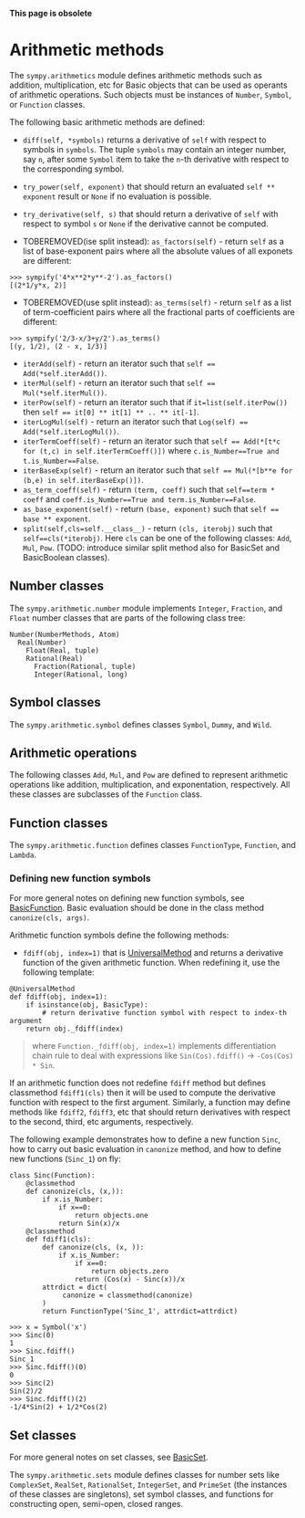 **This page is obsolete**

# Arithmetic methods #

The `sympy.arithmetics` module defines arithmetic methods
such as addition, multiplication, etc for Basic objects
that can be used as operants of arithmetic operations.
Such objects must be instances of `Number`, `Symbol`,
or `Function` classes.

The following basic arithmetic methods are defined:
  * `diff(self, *symbols)` returns a derivative of `self` with respect to symbols in `symbols`. The tuple `symbols` may contain an integer number, say `n`, after some `Symbol`  item to take the `n`-th derivative with respect to the corresponding symbol.

  * `try_power(self, exponent)` that should return an evaluated `self ** exponent` result or `None` if no evaluation is possible.

  * `try_derivative(self, s)` that should return a derivative of `self` with respect to symbol `s` or `None` if the derivative cannot be computed.

  * TOBEREMOVED(ise split instead): `as_factors(self)` - return `self` as a list of base-exponent pairs where all the absolute values of all exponets are different:
```
>>> sympify('4*x**2*y**-2').as_factors()
[(2*1/y*x, 2)]
```

  * TOBEREMOVED(use split instead): `as_terms(self)` - return `self` as a list of term-coefficient pairs where all the fractional parts of coefficients are different:
```
>>> sympify('2/3-x/3+y/2').as_terms()
[(y, 1/2), (2 - x, 1/3)]
```

  * `iterAdd(self)` - return an iterator such that `self == Add(*self.iterAdd())`.
  * `iterMul(self)` - return an iterator such that `self == Mul(*self.iterMul())`.
  * `iterPow(self)` - return an iterator such that if `it=list(self.iterPow())` then `self == it[0] ** it[1] ** .. ** it[-1]`.
  * `iterLogMul(self)` - return an iterator such that `Log(self) == Add(*self.iterLogMul())`.
  * `iterTermCoeff(self)` - return an iterator such that `self == Add(*[t*c for (t,c) in self.iterTermCoeff()])` where `c.is_Number==True and t.is_Number==False`.
  * `iterBaseExp(self)` - return an iterator such that `self == Mul(*[b**e for (b,e) in self.iterBaseExp()])`.
  * `as_term_coeff(self)` - return `(term, coeff)` such that `self==term * coeff` and `coeff.is_Number==True and term.is_Number==False`.
  * `as_base_exponent(self)` - return `(base, exponent)` such that `self == base ** exponent`.
  * `split(self,cls=self.__class__)` - return `(cls, iterobj)` such that `self==cls(*iterobj)`. Here `cls` can be one of the following classes: `Add`, `Mul`, `Pow`. (TODO: introduce similar split method also for BasicSet and BasicBoolean classes).

## Number classes ##

The `sympy.arithmetic.number` module implements
`Integer`, `Fraction`, and `Float` number classes
that are parts of the following class tree:
```
Number(NumberMethods, Atom)
  Real(Number)
    Float(Real, tuple)
    Rational(Real)
      Fraction(Rational, tuple)
      Integer(Rational, long)
```

## Symbol classes ##

The `sympy.arithmetic.symbol` defines classes `Symbol`,
`Dummy`, and `Wild`.

## Arithmetic operations ##

The following classes `Add`, `Mul`, and `Pow` are defined to
represent arithmetic operations like addition, multiplication, and
exponentation, respectively. All these classes are subclasses
of the `Function` class.

## Function classes ##

The `sympy.arithmetic.function` defines classes `FunctionType`,
`Function`, and `Lambda`.

### Defining new function symbols ###

For more general notes on defining new function symbols, see [BasicFunction](SympyCoreFunction.md).
Basic evaluation should be done in the class method `canonize(cls, args)`.

Arithmetic function symbols define the following methods:

  * `fdiff(obj, index=1)` that is [UniversalMethod](SympyCoreUtils.md) and returns a derivative function of the given arithmetic function. When redefining it, use the following template:
```
@UniversalMethod
def fdiff(obj, index=1):
    if isinstance(obj, BasicType):
        # return derivative function symbol with respect to index-th argument
    return obj._fdiff(index)
```
> where `Function._fdiff(obj, index=1)` implements differentiation chain rule to deal with expressions like `Sin(Cos).fdiff()` -> `-Cos(Cos) * Sin`.

If an arithmetic function does not redefine `fdiff` method but defines classmethod `fdiff1(cls)` then it will be used to compute the derivative function with respect to the first argument. Similarly, a function may define methods like `fdiff2`, `fdiff3`, etc that
should return derivatives with respect to the second, third, etc arguments, respectively.

The following example demonstrates how to define a new function `Sinc`,
how to carry out basic evaluation in `canonize` method,
and how to define new functions (`Sinc_1`) on fly:
```
class Sinc(Function):
    @classmethod
    def canonize(cls, (x,)):
        if x.is_Number:
            if x==0:
                return objects.one
            return Sin(x)/x
    @classmethod
    def fdiff1(cls):
        def canonize(cls, (x, )):
            if x.is_Number:
                if x==0:
                    return objects.zero
                return (Cos(x) - Sinc(x))/x
        attrdict = dict(
             canonize = classmethod(canonize)
        )
        return FunctionType('Sinc_1', attrdict=attrdict)

>>> x = Symbol('x')
>>> Sinc(0)
1
>>> Sinc.fdiff()
Sinc_1
>>> Sinc.fdiff()(0)
0
>>> Sinc(2)
Sin(2)/2
>>> Sinc.fdiff()(2)
-1/4*Sin(2) + 1/2*Cos(2)
```

## Set classes ##

For more general notes on set classes, see [BasicSet](SympyLogicSets.md).

The `sympy.arithmetic.sets` module defines classes for number sets like `ComplexSet`,
`RealSet`, `RationalSet`, `IntegerSet`, and `PrimeSet` (the instances of these
classes are singletons), set symbol classes, and functions for constructing open, semi-open, closed ranges.